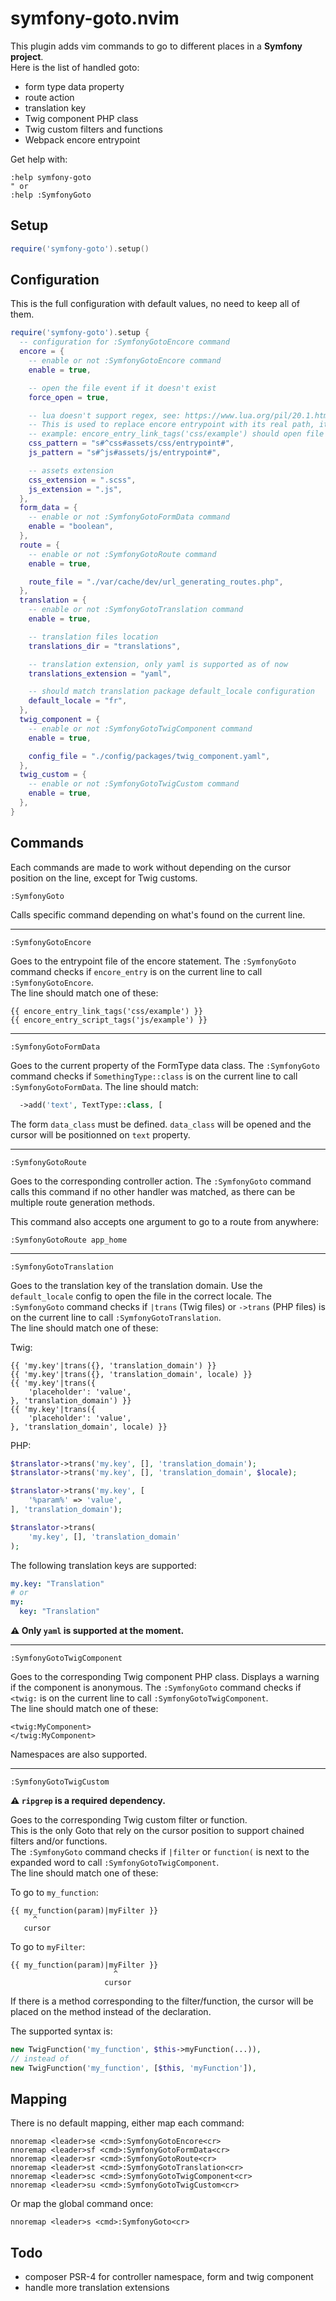# symfony-goto.nvim

This plugin adds vim commands to go to different places in a **Symfony project**.  
Here is the list of handled goto:
- form type data property
- route action
- translation key
- Twig component PHP class
- Twig custom filters and functions
- Webpack encore entrypoint

Get help with:

```vim
:help symfony-goto
" or
:help :SymfonyGoto
```

## Setup

```lua
require('symfony-goto').setup()
```

## Configuration

This is the full configuration with default values, no need to keep all of them.

```lua
require('symfony-goto').setup {
  -- configuration for :SymfonyGotoEncore command
  encore = {
    -- enable or not :SymfonyGotoEncore command
    enable = true,

    -- open the file event if it doesn't exist
    force_open = true,

    -- lua doesn't support regex, see: https://www.lua.org/pil/20.1.html
    -- This is used to replace encore entrypoint with its real path, it depends on webpack.config.js and Encore.addEntry
    -- example: encore_entry_link_tags('css/example') should open file assets/css/entrypoint/example.scss
    css_pattern = "s#^css#assets/css/entrypoint#",
    js_pattern = "s#^js#assets/js/entrypoint#",

    -- assets extension
    css_extension = ".scss",
    js_extension = ".js",
  },
  form_data = {
    -- enable or not :SymfonyGotoFormData command
    enable = "boolean",
  },
  route = {
    -- enable or not :SymfonyGotoRoute command
    enable = true,

    route_file = "./var/cache/dev/url_generating_routes.php",
  },
  translation = {
    -- enable or not :SymfonyGotoTranslation command
    enable = true,

    -- translation files location
    translations_dir = "translations",

    -- translation extension, only yaml is supported as of now
    translations_extension = "yaml",

    -- should match translation package default_locale configuration
    default_locale = "fr",
  },
  twig_component = {
    -- enable or not :SymfonyGotoTwigComponent command
    enable = true,

    config_file = "./config/packages/twig_component.yaml",
  },
  twig_custom = {
    -- enable or not :SymfonyGotoTwigCustom command
    enable = true,
  },
}
```

## Commands

Each commands are made to work without depending on the cursor position on the line,
except for Twig customs.

```vim
:SymfonyGoto
```

Calls specific command depending on what's found on the current line.

---

```vim
:SymfonyGotoEncore
```

Goes to the entrypoint file of the encore statement. The `:SymfonyGoto` command
checks if `encore_entry` is on the current line to call `:SymfonyGotoEncore`.  
The line should match one of these:

```twig
{{ encore_entry_link_tags('css/example') }}
{{ encore_entry_script_tags('js/example') }}
```

---

```vim
:SymfonyGotoFormData
```

Goes to the current property of the FormType data class. The `:SymfonyGoto` command
checks if `SomethingType::class` is on the current line to call `:SymfonyGotoFormData`.
The line should match:

```php
  ->add('text', TextType::class, [
```

The form `data_class` must be defined.
`data_class` will be opened and the cursor will be positionned on `text` property.

---

```vim
:SymfonyGotoRoute
```

Goes to the corresponding controller action. The `:SymfonyGoto` command
calls this command if no other handler was matched, as there can be multiple route generation methods.

This command also accepts one argument to go to a route from anywhere:

```vim
:SymfonyGotoRoute app_home
```

---

```vim
:SymfonyGotoTranslation
```

Goes to the translation key of the translation domain.
Use the `default_locale` config to open the file in the correct locale.
The `:SymfonyGoto` command checks if `|trans` (Twig files) or `->trans` (PHP files)
is on the current line to call `:SymfonyGotoTranslation`.  
The line should match one of these:

Twig:
```twig
{{ 'my.key'|trans({}, 'translation_domain') }}
{{ 'my.key'|trans({}, 'translation_domain', locale) }}
{{ 'my.key'|trans({
    'placeholder': 'value',
}, 'translation_domain') }}
{{ 'my.key'|trans({
    'placeholder': 'value',
}, 'translation_domain', locale) }}
```

PHP:
```php
$translator->trans('my.key', [], 'translation_domain');
$translator->trans('my.key', [], 'translation_domain', $locale);

$translator->trans('my.key', [
    '%param%' => 'value',
], 'translation_domain');

$translator->trans(
    'my.key', [], 'translation_domain'
);
```

The following translation keys are supported:
```yaml
my.key: "Translation"
# or
my:
  key: "Translation"
```

**⚠️  Only `yaml` is supported at the moment.**

---

```vim
:SymfonyGotoTwigComponent
```

Goes to the corresponding Twig component PHP class.
Displays a warning if the component is anonymous.
The `:SymfonyGoto` command checks if `<twig:` is on the current line to call `:SymfonyGotoTwigComponent`.  
The line should match one of these:

```twig
<twig:MyComponent>
</twig:MyComponent>
```

Namespaces are also supported.

---

```vim
:SymfonyGotoTwigCustom
```

**⚠️  `ripgrep` is a required dependency.**

Goes to the corresponding Twig custom filter or function.  
This is the only Goto that rely on the cursor position to support
chained filters and/or functions.  
The `:SymfonyGoto` command checks if `|filter` or `function(` is next to the expanded word to call `:SymfonyGotoTwigComponent`.  
The line should match one of these:  

To go to `my_function`:  
```twig
{{ my_function(param)|myFilter }}
     ^
   cursor
```

To go to `myFilter`:  
```twig
{{ my_function(param)|myFilter }}
                       ^
                     cursor
```

If there is a method corresponding to the filter/function, the cursor will be placed on the method
instead of the declaration.

The supported syntax is:
```php
new TwigFunction('my_function', $this->myFunction(...)),
// instead of
new TwigFunction('my_function', [$this, 'myFunction']),
```

## Mapping

There is no default mapping, either map each command:

```vim
nnoremap <leader>se <cmd>:SymfonyGotoEncore<cr>
nnoremap <leader>sf <cmd>:SymfonyGotoFormData<cr>
nnoremap <leader>sr <cmd>:SymfonyGotoRoute<cr>
nnoremap <leader>st <cmd>:SymfonyGotoTranslation<cr>
nnoremap <leader>sc <cmd>:SymfonyGotoTwigComponent<cr>
nnoremap <leader>su <cmd>:SymfonyGotoTwigCustom<cr>
```

Or map the global command once:

```vim
nnoremap <leader>s <cmd>:SymfonyGoto<cr>
```

## Todo
- composer PSR-4 for controller namespace, form and twig component
- handle more translation extensions
